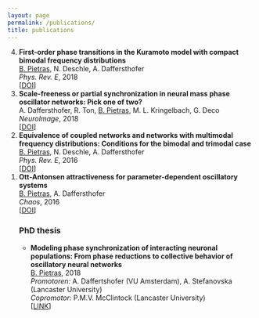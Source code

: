 ```yaml
---
layout: page
permalink: /publications/
title: publications
---
```



<ol reversed>
  
  <li> <strong>First-order phase transitions in the Kuramoto model with compact bimodal frequency distributions</strong><br/>
      <ins>B. Pietras</ins>, N. Deschle, A. Daffersthofer<br/>
      <em>Phys. Rev. E</em>, 2018<br/>
      [<a href="https://journals.aps.org/pre/abstract/10.1103/PhysRevE.98.062219" target="_self">DOI</a>]
  
  <li> <strong>Scale-freeness or partial synchronization in neural mass phase oscillator networks: Pick one of two?</strong><br/>
      A. Daffersthofer, R. Ton, <ins>B. Pietras</ins>, M. L. Kringelbach, G. Deco<br/>
      <em>NeuroImage</em>, 2018<br/>
      [<a href="https://www.sciencedirect.com/science/article/pii/S1053811918302805" target="_self">DOI</a>]
        
  <li><strong>Equivalence of coupled networks and networks with multimodal frequency distributions: Conditions for the bimodal and trimodal case</strong><br/>
      <ins>B. Pietras</ins>, N. Deschle, A. Daffersthofer<br/>
      <em>Phys. Rev. E</em>, 2016<br/>
      [<a href="https://journals.aps.org/pre/abstract/10.1103/PhysRevE.94.052211" target="_self">DOI</a>]
  
  <li> <strong>Ott-Antonsen attractiveness for parameter-dependent oscillatory systems</strong><br/>
      <ins>B. Pietras</ins>, A. Daffersthofer<br/>
      <em>Chaos</em>, 2016<br/>
      [<a href="https://aip.scitation.org/doi/10.1063/1.4963371" target="_self">DOI</a>]



<h3>PhD thesis</h3>

<ul>
   <li> <strong>Modeling phase synchronization of interacting neuronal populations: From phase reductions to collective behavior of oscillatory neural networks</strong><br/>
     <ins>B. Pietras</ins>, 2018<br/>
     <em>Promotoren:</em>   A. Daffertshofer (VU Amsterdam), A. Stefanovska (Lancaster University)<br/>
     <em>Copromotor:</em>   P.M.V. McClintock (Lancaster University)<br/>
     [<a href="https://research.vu.nl/en/publications/modeling-phase-synchronization-of-interacting-neuronal-population" target="_self">LINK</a>]
     
     
     
